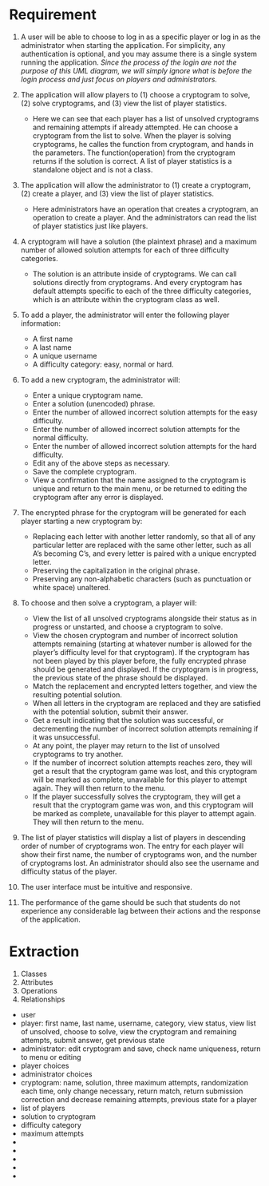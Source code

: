 # Requirement

1. A user will be able to choose to log in as a specific player or log in as the administrator when starting the application. For simplicity, any authentication is optional, and you may assume there is a single system running the application.
	*Since the process of the login are not the purpose of this UML diagram, we will simply ignore what is before the login process and just focus on players and administrators.*
2. The application will allow players to (1) choose a cryptogram to solve, (2) solve cryptograms, and (3) view the list of player statistics.
	* Here we can see that each player has a list of unsolved cryptograms and remaining attempts if already attempted. He can choose a cryptogram from the list to solve. When the player is solving cryptograms, he calles the function from cryptogram, and hands in the parameters. The function(operation) from the cryptogram returns if the solution is correct. A list of player statistics is a standalone object and is not a class.
3. The application will allow the administrator to (1) create a cryptogram, (2) create a player, and (3) view the list of player statistics.
	* Here administrators have an operation that creates a cryptogram, an operation to create a player. And the administrators can read the list of player statistics just like players.
4. A cryptogram will have a solution (the plaintext phrase) and a maximum number of allowed solution attempts for each of three difficulty categories.  
	* The solution is an attribute inside of cryptograms. We can call solutions directly from cryptograms. And every cryptogram has default attempts specific to each of the three difficulty categories, which is an attribute within the cryptogram class as well.
5. To add a player, the administrator will enter the following player information:
	* A first name
	* A last name
	* A unique username
	* A difficulty category: easy, normal or hard.

6. To add a new cryptogram, the administrator will:
	* Enter a unique cryptogram name.
	* Enter a solution (unencoded) phrase.
	* Enter the number of allowed incorrect solution attempts for the easy difficulty.
	* Enter the number of allowed incorrect solution attempts for the normal difficulty.
	* Enter the number of allowed incorrect solution attempts for the hard difficulty.
	* Edit any of the above steps as necessary.
	* Save the complete cryptogram.
	* View a confirmation that the name assigned to the cryptogram is unique and return to the main menu, or be returned to editing the cryptogram after any error is displayed.
7. The encrypted phrase for the cryptogram will be generated for each player starting a new cryptogram by:
	* Replacing each letter with another letter randomly, so that all of any particular letter are replaced with the same other letter, such as all A’s becoming C’s, and every letter is paired with a unique encrypted letter.
	* Preserving the capitalization in the original phrase.
	* Preserving any non-alphabetic characters (such as punctuation or white space) unaltered.
8. To choose and then solve a cryptogram, a player will:
	* View the list of all unsolved cryptograms alongside their status as in progress or unstarted, and choose a cryptogram to solve.
	* View the chosen cryptogram and number of incorrect solution attempts remaining (starting at whatever number is allowed for the player’s difficulty level for that cryptogram).  If the cryptogram has not been played by this player before, the fully encrypted phrase should be generated and displayed.  If the cryptogram is in progress, the previous state of the phrase should be displayed.
	* Match the replacement and encrypted letters together, and view the resulting potential solution.
	* When all letters in the cryptogram are replaced and they are satisfied with the potential solution, submit their answer.
	* Get a result indicating that the solution was successful, or decrementing the number of incorrect solution attempts remaining if it was unsuccessful.
	* At any point, the player may return to the list of unsolved cryptograms to try another.
	* If the number of incorrect solution attempts reaches zero, they will get a result that the cryptogram game was lost, and this cryptogram will be marked as complete, unavailable for this player to attempt again. They will then return to the menu.
	* If the player successfully solves the cryptogram, they will get a result that the cryptogram game was won, and this cryptogram will be marked as complete, unavailable for this player to attempt again.  They will then return to the menu.
9. The list of player statistics will display a list of players in descending order of number of cryptograms won.  The entry for each player will show their first name, the number of cryptograms won, and the number of cryptograms lost.  An administrator should also see the username and difficulty status of the player.
10. The user interface must be intuitive and responsive.
11. The performance of the game should be such that students do not experience any considerable lag between their actions and the response of the application.

# Extraction

1. Classes
2. Attributes
3. Operations
4. Relationships
* user
* player: first name, last name, username, category, view status, view list of unsolved, choose to solve, view the cryptogram and remaining attempts, submit answer, get previous state
* administrator: edit cryptogram and save, check name uniqueness, return to menu or editing
* player choices
* administrator choices
* cryptogram: name, solution, three maximum attempts, randomization each time, only change necessary, return match, return submission correction and decrease remaining attempts, previous state for a player
* list of players
* solution to cryptogram
* difficulty category
* maximum attempts
* 
* 
* 
* 
* 